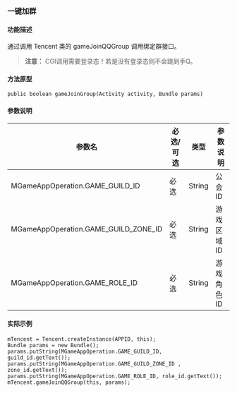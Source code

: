 ### 一键加群
#### 功能描述
通过调用 Tencent 类的 gameJoinQQGroup 调用绑定群接口。
>**注意：**
>CGI调用需要登录态！若是没有登录态则不会跳到手Q。

#### 方法原型

```
public boolean gameJoinGroup(Activity activity, Bundle params)
```
#### 参数说明

| 参数名 | 必选/可选 | 类型 |参数说明 |
|---------|---------|---------|---------|
| MGameAppOperation.GAME_GUILD_ID  | 必选 |String |公会 ID|
| MGameAppOperation.GAME_GUILD_ZONE_ID | 必选 | String|游戏区域 ID |
| MGameAppOperation.GAME_ROLE_ID | 必选 | String|游戏角色 ID |

#### 实际示例

```
mTencent = Tencent.createInstance(APPID, this);
Bundle params = new Bundle();
params.putString(MGameAppOperation.GAME_GUILD_ID,  guild_id.getText());
params.putString(MGameAppOperation.GAME_GUILD_ZONE_ID , zone_id.getText());
params.putString(MGameAppOperation.GAME_ROLE_ID, role_id.getText());
mTencent.gameJoinQQGroup(this, params);
```